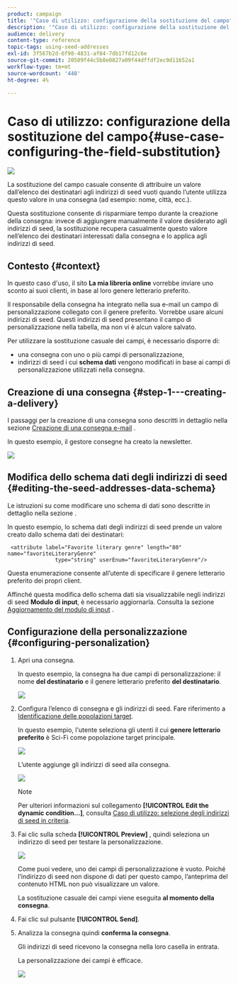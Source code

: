 ```yaml
---
product: campaign
title: '"Caso di utilizzo: configurazione della sostituzione del campo"'
description: '"Caso di utilizzo: configurazione della sostituzione del campo"'
audience: delivery
content-type: reference
topic-tags: using-seed-addresses
exl-id: 3f567b2d-6f98-4831-af84-7db17fd12c6e
source-git-commit: 20509f44c5b8e0827a09f44dffdf2ec9d11652a1
workflow-type: tm+mt
source-wordcount: '448'
ht-degree: 4%

---
```


# Caso di utilizzo: configurazione della sostituzione del campo{#use-case-configuring-the-field-substitution}

![](../../assets/common.svg)

La sostituzione del campo casuale consente di attribuire un valore dall’elenco dei destinatari agli indirizzi di seed vuoti quando l’utente utilizza questo valore in una consegna (ad esempio: nome, città, ecc.).

Questa sostituzione consente di risparmiare tempo durante la creazione della consegna: invece di aggiungere manualmente il valore desiderato agli indirizzi di seed, la sostituzione recupera casualmente questo valore nell’elenco dei destinatari interessati dalla consegna e lo applica agli indirizzi di seed.

## Contesto {#context}

In questo caso d&#39;uso, il sito **La mia libreria online** vorrebbe inviare uno sconto ai suoi clienti, in base al loro genere letterario preferito.

Il responsabile della consegna ha integrato nella sua e-mail un campo di personalizzazione collegato con il genere preferito. Vorrebbe usare alcuni indirizzi di seed. Questi indirizzi di seed presentano il campo di personalizzazione nella tabella, ma non vi è alcun valore salvato.

Per utilizzare la sostituzione casuale dei campi, è necessario disporre di:

* una consegna con uno o più campi di personalizzazione,
* indirizzi di seed i cui **schema dati** vengono modificati in base ai campi di personalizzazione utilizzati nella consegna.

## Creazione di una consegna {#step-1---creating-a-delivery}

I passaggi per la creazione di una consegna sono descritti in dettaglio nella sezione [Creazione di una consegna e-mail](creating-an-email-delivery.md) .

In questo esempio, il gestore consegne ha creato la newsletter.

![](assets/dlv_seeds_usecase_24.png)

## Modifica dello schema dati degli indirizzi di seed {#editing-the-seed-addresses-data-schema}

Le istruzioni su come modificare uno schema di dati sono descritte in dettaglio nella sezione .

In questo esempio, lo schema dati degli indirizzi di seed prende un valore creato dallo schema dati dei destinatari:

```
 <attribute label="Favorite literary genre" length="80" name="favoriteLiteraryGenre"
               type="string" userEnum="favoriteLiteraryGenre"/>
```

Questa enumerazione consente all’utente di specificare il genere letterario preferito dei propri client.

Affinché questa modifica dello schema dati sia visualizzabile negli indirizzi di seed **Modulo di input**, è necessario aggiornarla. Consulta la sezione [Aggiornamento del modulo di input](use-case--selecting-seed-addresses-on-criteria.md#updating-the-input-form) .

## Configurazione della personalizzazione {#configuring-personalization}

1. Apri una consegna.

   In questo esempio, la consegna ha due campi di personalizzazione: il nome **del destinatario** e il genere letterario preferito **del destinatario**.

   ![](assets/dlv_seeds_usecase_25.png)

1. Configura l’elenco di consegna e gli indirizzi di seed. Fare riferimento a [Identificazione delle popolazioni target](steps-defining-the-target-population.md).

   In questo esempio, l&#39;utente seleziona gli utenti il cui **genere letterario preferito** è Sci-Fi come popolazione target principale.

   ![](assets/dlv_seeds_usecase_26.png)

   L’utente aggiunge gli indirizzi di seed alla consegna.

   ![](assets/dlv_seeds_usecase_27.png)

   >[!NOTE]
   >
   >Per ulteriori informazioni sul collegamento **[!UICONTROL Edit the dynamic condition...]**, consulta [Caso di utilizzo: selezione degli indirizzi di seed in criteria](use-case--selecting-seed-addresses-on-criteria.md).

1. Fai clic sulla scheda **[!UICONTROL Preview]** , quindi seleziona un indirizzo di seed per testare la personalizzazione.

   ![](assets/dlv_seeds_usecase_28.png)

   Come puoi vedere, uno dei campi di personalizzazione è vuoto. Poiché l’indirizzo di seed non dispone di dati per questo campo, l’anteprima del contenuto HTML non può visualizzare un valore.

   La sostituzione casuale dei campi viene eseguita **al momento della consegna**.

1. Fai clic sul pulsante **[!UICONTROL Send]**.
1. Analizza la consegna quindi **conferma la consegna**.

   Gli indirizzi di seed ricevono la consegna nella loro casella in entrata.

   La personalizzazione dei campi è efficace.

   ![](assets/dlv_seeds_usecase_08.png)
